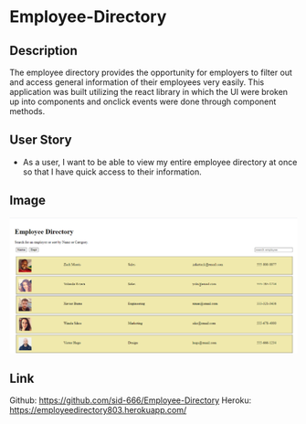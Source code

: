 # Employee-Directory
## Description
The employee directory provides the opportunity for employers to filter out and access general information of their employees very easily. This application was built utilizing the react library in which the UI were broken up into components and onclick events were done through component methods. 
## User Story
* As a user, I want to be able to view my entire employee directory at once so that I have quick access to their information.
## Image
![EmployeeDirectory-Image](Appimage.PNG)
## Link
Github:
https://github.com/sid-666/Employee-Directory
Heroku:
https://employeedirectory803.herokuapp.com/

